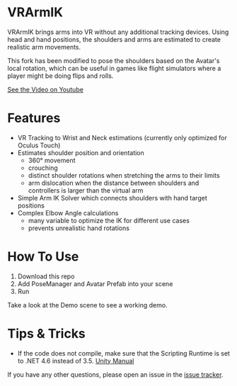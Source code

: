 # VRArmIK
VRArmIK brings arms into VR without any additional tracking devices. 
Using head and hand positions, the shoulders and arms are estimated to create realistic arm movements.

This fork has been modified to pose the shoulders based on the Avatar's local rotation, which can be useful in games like flight simulators where a player might be doing flips and rolls.

[See the Video on Youtube](https://youtu.be/dHgH6Xsi3JQ)

# Features
* VR Tracking to Wrist and Neck estimations (currently only optimized for Oculus Touch)
* Estimates shoulder position and orientation 
  * 360° movement
  * crouching 
  * distinct shoulder rotations when stretching the arms to their limits
  * arm dislocation when the distance between shoulders and controllers is larger than the virtual arm
* Simple Arm IK Solver which connects shoulders with hand target positions
* Complex Elbow Angle calculations
  * many variable to optimize the IK for different use cases
  * prevents unrealistic hand rotations

# How To Use
1. Download this repo
2. Add PoseManager and Avatar Prefab into your scene
3. Run

Take a look at the Demo scene to see a working demo.


# Tips & Tricks
* If the code does not compile, make sure that the Scripting Runtime is set to .NET 4.6 instead of 3.5. [Unity Manual](https://docs.unity3d.com/Manual/ScriptingRuntimeUpgrade.html)

If you have any other questions, please open an issue in the [issue tracker](https://github.com/dabeschte/VRArmIK/issues).
